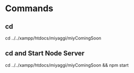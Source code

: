 # Commands #

## cd ##

cd ../../xampp/htdocs/miyaggi/miyComingSoon

## cd and Start Node Server ##

cd ../../xampp/htdocs/miyaggi/miyComingSoon && npm start